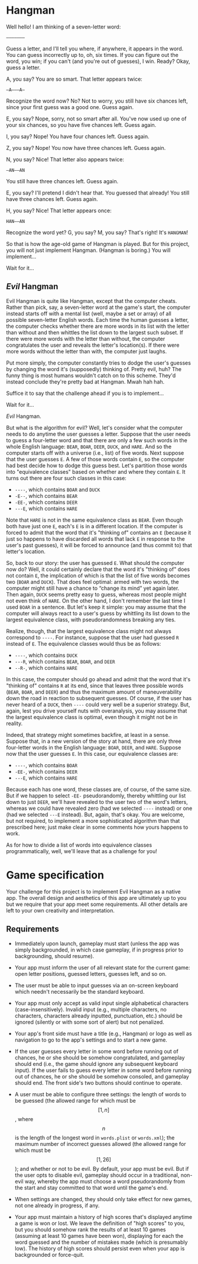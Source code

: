# Hangman

Well hello! I am thinking of a seven-letter word:

	–––––––

Guess a letter, and I'll tell you where, if anywhere, it appears in the word.
You can guess incorrectly up to, oh, six times. If you can figure out the
word, you win; if you can't (and you're out of guesses), I win. Ready? Okay,
guess a letter.

A, you say? You are so smart. That letter appears twice:

	–A–––A–

Recognize the word now? No? Not to worry, you still have six chances left,
since your first guess was a good one. Guess again.

E, you say? Nope, sorry, not so smart after all. You've now used up one of
your six chances, so you have five chances left. Guess again.

I, you say? Nope! You have four chances left. Guess again.

Z, you say? Nope! You now have three chances left. Guess again.

N, you say? Nice! That letter also appears twice:

	–AN––AN

You still have three chances left. Guess again.

E, you say? I'll pretend I didn't hear that. You guessed that already! You
still have three chances left. Guess again.

H, you say? Nice! That letter appears once:

	HAN––AN

Recognize the word yet? G, you say? M, you say? That's right! It's `HANGMAN`!

So that is how the age-old game of Hangman is played. But for this project, you
will not just implement Hangman. (Hangman is boring.) You will implement...

Wait for it...

## *Evil* Hangman

Evil Hangman is quite like Hangman, except that the computer cheats. Rather
than pick, say, a seven-letter word at the game's start, the computer instead
starts off with a mental list (well, maybe a set or array) of all possible
seven-letter English words. Each time the human guesses a letter, the computer
checks whether there are more words in its list with the letter than without
and then whittles the list down to the largest such subset. If there were more
words with the letter than without, the computer congratulates the user and
reveals the letter's location(s). If there were more words without the letter
than with, the computer just laughs.

Put more simply, the computer constantly tries to dodge the user's guesses by
changing the word it's (supposedly) thinking of. Pretty evil, huh? The funny
thing is most humans wouldn't catch on to this scheme. They'd instead conclude
they're pretty bad at Hangman. Mwah hah hah.

Suffice it to say that the challenge ahead if you is to implement...

Wait for it...

*Evil* Hangman.

But what is the algorithm for evil? Well, let's consider what the computer
needs to do anytime the user guesses a letter. Suppose that the user needs to
guess a four-letter word and that there are only a few such words in the whole
English language: `BEAR`, `BOAR`, `DEER`, `DUCK`, and `HARE`. And so the
computer starts off with a universe (i.e., list) of five words. Next suppose
that the user guesses `E`. A few of those words contain `E`, so the computer
had best decide how to dodge this guess best. Let's partition those words into
"equivalence classes" based on whether and where they contain `E`. It turns out
there are four such classes in this case:

- `----`, which contains `BOAR` and `DUCK`
- `-E--`, which contains `BEAR`
- `-EE-`, which contains `DEER`
- `---E`, which contains `HARE`

Note that `HARE` is not in the same equivalence class as `BEAR`. Even though
both have just one `E`, each's `E` is in a different location. If the computer
is forced to admit that the word that it's "thinking of" contains an `E`
(because it just so happens to have discarded all words that lack `E` in
response to the user's past guesses), it will be forced to announce (and thus
commit to) that letter's location.

So, back to our story: the user has guessed `E`. What should the computer now
do? Well, it could certainly declare that the word it's "thinking of" does not
contain `E`, the implication of which is that the list of five words becomes
two (`BOAR` and `DUCK`). That does feel optimal: armed with two words, the
computer might still have a chance to “change its mind” yet again later. Then
again, `DUCK` seems pretty easy to guess, whereas most people might not even
think of `HARE`. On the other hand, I don't remember the last time I used
`BOAR` in a sentence. But let's keep it simple: you may assume that the
computer will always react to a user's guess by whittling its list down to the
largest equivalence class, with pseudorandomness breaking any ties.

Realize, though, that the largest equivalence class might not always correspond
to `----`. For instance, suppose that the user had guessed `R` instead of `E`.
The equivalence classes would thus be as follows:

- `----`, which contains `DUCK`
- `---R`, which contains `BEAR`, `BOAR`, and `DEER`
- `--R-`, which contains `HARE`

In this case, the computer should go ahead and admit that the word that it's
"thinking of" contains `R` at its end, since that leaves three possible words
(`BEAR`, `BOAR`, and `DEER`) and thus the maximum amount of maneuverability
down the road in reaction to subsequent guesses. Of course, if the user has
never heard of a `DUCK`, then `----` could very well be a superior strategy.
But, again, lest you drive yourself nuts with overanalysis, you may assume that
the largest equivalence class is optimal, even though it might not be in
reality.

Indeed, that strategy might sometimes backfire, at least in a sense. Suppose
that, in a new version of the story at hand, there are only three four-letter
words in the English language: `BOAR`, `DEER`, and `HARE`. Suppose now that the
user guesses `E`. In this case, our equivalence classes are:

- `----`, which contains `BOAR`
- `-EE-`, which contains `DEER`
- `---E`, which contains `HARE`

Because each has one word, these classes are, of course, of the same size. But
if we happen to select `-EE-` pseudorandomly, thereby whittling our list down to
just `DEER`, we'll have revealed to the user two of the word's letters, whereas
we could have revealed zero (had we selected `----` instead) or one (had we
selected `---E` instead). But, again, that's okay. You are welcome, but not
required, to implement a more sophisticated algorithm than that prescribed
here; just make clear in some comments how yours happens to work.

As for how to divide a list of words into equivalence classes
programmatically, well, we'll leave that as a challenge for you!

# Game specification

Your challenge for this project is to implement Evil Hangman as a native
app. The overall design and aesthetics of this app are ultimately up to you but
we require that your app meet some requirements. All other details are left to
your own creativity and interpretation.

## Requirements

* Immediately upon launch, gameplay must start (unless the app was simply backgrounded, in which case gameplay, if in progress prior to backgrounding, should resume).

* Your app must inform the user of all relevant state for the current game: open letter positions, guessed letters, guesses left, and so on.

* The user must be able to input guesses via an on-screen keyboard which needn't necessarily be the standard keyboard.

* Your app must only accept as valid input single alphabetical characters
  (case-insensitively). Invalid input (e.g., multiple characters, no
  characters, characters already inputted, punctuation, etc.) should be ignored
  (silently or with some sort of alert) but not penalized.

* Your app's front side must have a title (e.g., Hangman) or logo as well as navigation to go to the app's settings and to start a new game.

* If the user guesses every letter in some word before running out of chances,
  he or she should be somehow congratulated, and gameplay should end (i.e., the
  game should ignore any subsequent keyboard input). If the user fails to guess
  every letter in some word before running out of chances, he or she should be
  somehow consoled, and gameplay should end. The front side's two buttons
  should continue to operate.

* A user must be able to configure three settings: the length of words to be
  guessed (the allowed range for which must be $$[1, n]$$, where $$n$$ is the
  length of the longest word in `words.plist` or `words.xml`); the maximum
  number of incorrect guesses allowed (the allowed range for which must be
  $$[1, 26]$$); and whether or not to be evil. By default, your app must be
  evil. But if the user opts to disable evil, gameplay should occur in a
  traditional, non-evil way, whereby the app must choose a word pseudorandomly
  from the start and stay committed to that word until the game's end.

* When settings are changed, they should only take effect for new games, not one already in progress, if any.

* Your app must maintain a history of high scores that's displayed anytime a
  game is won or lost. We leave the definition of "high scores" to you, but you
  should somehow rank the results of at least 10 games (assuming at least 10
  games have been won), displaying for each the word guessed and the number of
  mistakes made (which is presumably low). The history of high scores should
  persist even when your app is backgrounded or force-quit.
